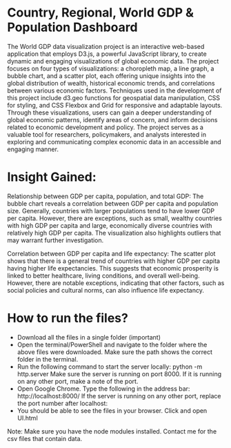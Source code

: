 # Country, Regional, World GDP & Population Dashboard

The World GDP data visualization project is an interactive web-based application that employs D3.js, a powerful JavaScript library, to create dynamic and engaging visualizations of global economic data. The project focuses on four types of visualizations: a choropleth map, a line graph, a bubble chart, and a scatter plot, each offering unique insights into the global distribution of wealth, historical economic trends, and correlations between various economic factors. Techniques used in the development of this project include d3.geo functions for geospatial data manipulation, CSS for styling, and CSS Flexbox and Grid for responsive and adaptable layouts. Through these visualizations, users can gain a deeper understanding of global economic patterns, identify areas of concern, and inform decisions related to economic development and policy. The project serves as a valuable tool for researchers, policymakers, and analysts interested in exploring and communicating complex economic data in an accessible and engaging manner.

# Insight Gained:
Relationship between GDP per capita, population, and total GDP: The bubble chart reveals a correlation between GDP per capita and population size. Generally, countries with larger populations tend to have lower GDP per capita. However, there are exceptions, such as small, wealthy countries with high GDP per capita and large, economically diverse countries with relatively high GDP per capita. The visualization also highlights outliers that may warrant further investigation.

Correlation between GDP per capita and life expectancy: The scatter plot shows that there is a general trend of countries with higher GDP per capita having higher life expectancies. This suggests that economic prosperity is linked to better healthcare, living conditions, and overall well-being. However, there are notable exceptions, indicating that other factors, such as social policies and cultural norms, can also influence life expectancy.

# How to run the files?
- Download all the files in a single folder (important)
- Open the terminal/PowerShell and navigate to the folder where the above files were downloaded. Make sure the path shows the correct folder in the terminal.
- Run the following command to start the server locally: python -m http.server
Make sure the server is running on port 8000. If it is running on any other port, make a note of the port.
- Open Google Chrome. Type the following in the address bar: http://localhost:8000/
If the server is running on any other port, replace the port number after localhost:
- You should be able to see the files in your browser. Click and open UI.html
 
Note: Make sure you have the node modules installed. Contact me for the csv files that contain data.
